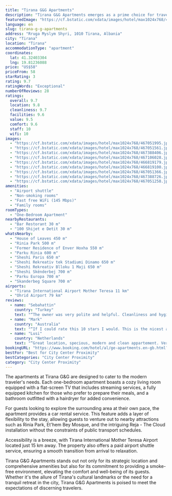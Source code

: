 ```yaml
---
title: "Tirana G&G Apartments"
description: "Tirana G&G Apartments emerges as a prime choice for travelers seeking comfort and convenience in the heart of Tirana."
featuredImage: "https://cf.bstatic.com/xdata/images/hotel/max1024x768/467051995.jpg?k=bd4e5f20ec1f37a7baa8b2c4fb24d58e6a5ef3b143a4136d7a133b94e2a24b91&o=&hp=1"
language: en
slug: tirana-g-g-apartments
address: "Rruga Myslym Shyri, 1010 Tirana, Albania"
city: "Tirana"
location: "Tirana"
accommodationType: "apartment"
coordinates:
  lat: 41.32403304
  lng: 19.81236088
price: "US$58"
priceFrom: 58
starRating: 3
rating: 9.7
ratingWords: "Exceptional"
numberOfReviews: 28
ratings:
  overall: 9.7
  location: 9.8
  cleanliness: 9.7
  facilities: 9.6
  value: 9.5
  comfort: 9.6
  staff: 10
  wifi: 10
images:
  - "https://cf.bstatic.com/xdata/images/hotel/max1024x768/467051995.jpg?k=bd4e5f20ec1f37a7baa8b2c4fb24d58e6a5ef3b143a4136d7a133b94e2a24b91&o=&hp=1"
  - "https://cf.bstatic.com/xdata/images/hotel/max1024x768/467051561.jpg?k=ede3786b9561d4e75141b886024132c99a7ccda00aeb9426471b60760b6ffa27&o=&hp=1"
  - "https://cf.bstatic.com/xdata/images/hotel/max1024x768/467388406.jpg?k=c35c4f07943f7a1189311187c4c843d9acde60c793ee9509669a87613fd908ef&o=&hp=1"
  - "https://cf.bstatic.com/xdata/images/hotel/max1024x768/467106028.jpg?k=1a3f03ff576f8acf5370a4287b6eb621baf1252914143af6cc5046ce8c46c48b&o=&hp=1"
  - "https://cf.bstatic.com/xdata/images/hotel/max1024x768/466819179.jpg?k=eeb9af25a2de84d153717def5eced42da7bf44e7f41948aa2307647a461338cc&o=&hp=1"
  - "https://cf.bstatic.com/xdata/images/hotel/max1024x768/466819100.jpg?k=a56cc680032a587566bb3b6cb9b72f76da96f7fad2639c211467230559653ec1&o=&hp=1"
  - "https://cf.bstatic.com/xdata/images/hotel/max1024x768/467051366.jpg?k=df75f55300d52494a93586d74ebd1d64f14e4f9801bee9fe1121faa6ba78275f&o=&hp=1"
  - "https://cf.bstatic.com/xdata/images/hotel/max1024x768/467388726.jpg?k=b6712d408883565085e8e4618504f3f28830ba45df0f8d776cf820fad33db81b&o=&hp=1"
  - "https://cf.bstatic.com/xdata/images/hotel/max1024x768/467051258.jpg?k=40085ff543bd23c054d5684b07118b96e39cffafcde8b9e7e90458a43db4e405&o=&hp=1"
amenities:
  - "Airport shuttle"
  - "Non-smoking rooms"
  - "Fast free WiFi (145 Mbps)"
  - "Family rooms"
roomTypes:
  - "One-Bedroom Apartment"
nearbyRestaurants:
  - "Bar Restorant 30 m"
  - "100 Shijet e Detit 30 m"
whatsNearby:
  - "House of Leaves 450 m"
  - "Rinia Park 500 m"
  - "Former Residence of Enver Hoxha 550 m"
  - "Parku Rinia 600 m"
  - "Sheshi Paris 650 m"
  - "Sheshi Rekreativ tek Stadiumi Dinamo 650 m"
  - "Sheshi Rekreativ Blloku 1 Maji 650 m"
  - "Sheshi Skënderbej 700 m"
  - "Parku Europa 700 m"
  - "Skanderbeg Square 700 m"
airports:
  - "Tirana International Airport Mother Teresa 11 km"
  - "Ohrid Airport 79 km"
reviews:
  - name: "Sebahattin"
    country: "Turkey"
    text: "“The owner was very polite and helpful. Cleanliness and hygiene were so important for us and the apartment met all these expextations successfully. It was in the heart of the city center. We could reach everything with ease. Thanks again for...”"
  - name: "Mark"
    country: "Australia"
    text: "“If I could rate this 10 stars I would. This is the nicest apartment that we’ve stayed in. It was modern, well-equipped, roomy, comfortable, nicely decorated and very secure. The apartment is in a nice area with lots of nearby bars, cafes and...”"
  - name: "Lusi"
    country: "Netherlands"
    text: "“Great location, specious, modern and clean appartement. Very nice owner who is there for you when needed. He also helped us with finding a parking place (we surprised him by showing up with a car).”"
bookingURL: "https://www.booking.com/hotel/al/ge-apartments.en-gb.html?aid=8035640"
bestFor: "Best for City Center Proximity"
bestCategories: "City Center Proximity"
category: "City Center Proximity"
---
```


The apartments at Tirana G&G are designed to cater to the modern traveler's needs. Each one-bedroom apartment boasts a cozy living room equipped with a flat-screen TV that includes streaming services, a fully equipped kitchen for those who prefer to prepare their meals, and a bathroom outfitted with a hairdryer for added convenience.

For guests looking to explore the surrounding area at their own pace, the apartment provides a car rental service. This feature adds a layer of flexibility to the stay, allowing guests to venture out to nearby attractions such as Rinia Park, Et'hem Bey Mosque, and the intriguing Reja - The Cloud installation without the constraints of public transport schedules.

Accessibility is a breeze, with Tirana International Mother Teresa Airport located just 15 km away. The property also offers a paid airport shuttle service, ensuring a smooth transition from arrival to relaxation.

Tirana G&G Apartments stands out not only for its strategic location and comprehensive amenities but also for its commitment to providing a smoke-free environment, elevating the comfort and well-being of its guests. Whether it's the allure of Tirana's cultural landmarks or the need for a tranquil retreat in the city, Tirana G&G Apartments is poised to meet the expectations of discerning travelers.
